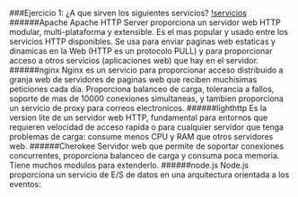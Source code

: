 ###Ejercicio 1: ¿A que sirven los siguientes servicios?
[!servicios](./images/servicios.png)
######Apache
Apache HTTP Server proporciona un servidor web HTTP modular, multi-plataforma y extensible. Es el mas popular y usado entre los servicios HTTP disponibles. Se usa para enviar paginas web estaticas y dinamicas en la Web (HTTP es un protocolo PULL) y para proporcionar acceso a otros servicios (aplicaciones web) que hay en el servidor.
######nginx
Nginx es un servicio para proporcionar acceso distribuido a granja web de servidores de paginas web que reciben muchisimas peticiones cada dia. Proporciona balanceo de carga, tolerancia a fallos, soporte de mas de 10000 conexiones simultaneas, y tambien proporciona un servicio de proxy para correos electronicos.
######lighthttp
Es la version lite de un servidor web HTTP, fundamental para entornos que requieren velocidad de acceso rapida o para cualquier servidor que tenga problemas de carga: consume menos CPU y RAM que otros servidores web.
######Cherokee
Servidor web que permite de soportar conexiones concurrentes, proporciona balanceo de carga y consuma poca memoria. Tiene muchos modulos para extenderlo.
######node.js
Node.js proporciona un servicio de E/S de datos en una arquitectura orientada a los eventos:
